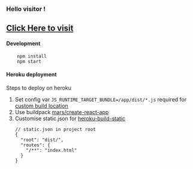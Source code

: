 ### Hello visitor ! 

## <a href="https://showcase-rs.herokuapp.com/" target="_blank">Click Here to visit</a>

#### Development
```
    npm install
    npm start
```

#### Heroku deployment
Steps to deploy on heroku
1. Set config var `JS_RUNTIME_TARGET_BUNDLE=/app/dist/*.js` required for [custom build location](https://github.com/mars/create-react-app-buildpack#web-server)
2. Use buildpack [mars/create-react-app](https://github.com/mars/create-react-app-buildpack)
3. Customise static.json for [heroku-build-static](https://github.com/heroku/heroku-buildpack-static#configuration)
   ```
   // static.json in project root
   {
     "root": "dist/",
     "routes": {
       "/**": "index.html"
     }
   }
   ```

